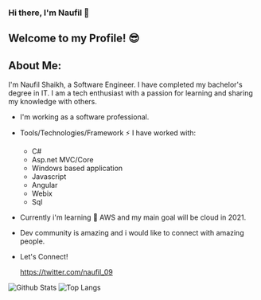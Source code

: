 ### Hi there, I'm Naufil 👋

<!--
**naufil09/naufil09** is a ✨ _special_ ✨ repository because its `README.md` (this file) appears on your GitHub profile.

Here are some ideas to get you started:

- 🔭 I’m currently working on ...
- 🌱 I’m currently learning ...
- 👯 I’m looking to collaborate on ...
- 🤔 I’m looking for help with ...
- 💬 Ask me about ...
- 📫 How to reach me: ...
- 😄 Pronouns: ...
- ⚡ Fun fact: ...
-->

Welcome to my Profile! 😎
-
About Me:
-
I'm Naufil Shaikh, a Software Engineer. I have completed my bachelor's degree in IT. I am a tech enthusiast with a passion for learning and sharing my knowledge with others.

- I'm working as a software professional.

- Tools/Technologies/Framework ⚡ I have worked with:
  - C#
  - Asp.net MVC/Core
  - Windows based application
  - Javascript
  - Angular
  - Webix
  - Sql
  
- Currently i'm learning 🌱 AWS and my main goal will be cloud in 2021.  

- Dev community is amazing and i would like to connect with amazing people.

- Let's Connect!

  https://twitter.com/naufil_09
  
![Github Stats](https://github-readme-stats.vercel.app/api?username=naufil09&hide_border=true&show_icons=true&hide_title=true&hide=stars&bg_color=00000000&text_color=666666&count_private=true)
![Top Langs](https://github-readme-stats.vercel.app/api/top-langs/?username=naufil09&hide_border=true&layout=compact&bg_color=00000000&text_color=666666)

